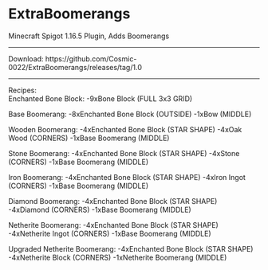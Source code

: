 # ExtraBoomerangs
 Minecraft Spigot 1.16.5 Plugin, Adds Boomerangs 
 <hr>
Download: https://github.com/Cosmic-0022/ExtraBoomerangs/releases/tag/1.0
<hr>
Recipes: <br/>
Enchanted Bone Block:
-9xBone Block (FULL 3x3 GRID)

Base Boomerang:
-8xEnchanted Bone Block (OUTSIDE)
-1xBow (MIDDLE)

Wooden Boomerang:
-4xEnchanted Bone Block (STAR SHAPE)
-4xOak Wood (CORNERS) 
-1xBase Boomerang (MIDDLE)

Stone Boomerang:
-4xEnchanted Bone Block (STAR SHAPE)
-4xStone (CORNERS) 
-1xBase Boomerang (MIDDLE) 

Iron Boomerang:
-4xEnchanted Bone Block (STAR SHAPE)
-4xIron Ingot (CORNERS)
-1xBase Boomerang (MIDDLE) 

Diamond Boomerang:
-4xEnchanted Bone Block (STAR SHAPE)
-4xDiamond (CORNERS)
-1xBase Boomerang (MIDDLE)

Netherite Boomerang:
-4xEnchanted Bone Block (STAR SHAPE)
-4xNetherite Ingot (CORNERS)
-1xBase Boomerang (MIDDLE)

Upgraded Netherite Boomerang:
-4xEnchanted Bone Block (STAR SHAPE)
-4xNetherite Block (CORNERS)
-1xNetherite Boomerang (MIDDLE)

